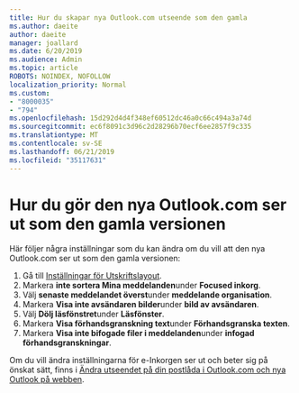 ```yaml
---
title: Hur du skapar nya Outlook.com utseende som den gamla
ms.author: daeite
author: daeite
manager: joallard
ms.date: 6/20/2019
ms.audience: Admin
ms.topic: article
ROBOTS: NOINDEX, NOFOLLOW
localization_priority: Normal
ms.custom:
- "8000035"
- "794"
ms.openlocfilehash: 15d292d4d4f348ef60512dc46a0c66c494a3a74d
ms.sourcegitcommit: ec6f8091c3d96c2d28296b70ecf6ee2857f9c335
ms.translationtype: MT
ms.contentlocale: sv-SE
ms.lasthandoff: 06/21/2019
ms.locfileid: "35117631"
---
```

# <a name="how-to-make-the-new-outlookcom-look-like-the-old-version"></a>Hur du gör den nya Outlook.com ser ut som den gamla versionen

Här följer några inställningar som du kan ändra om du vill att den nya Outlook.com ser ut som den gamla versionen:

1. Gå till [Inställningar för Utskriftslayout](https://outlook.live.com/mail/options/mail/layout).
1. Markera **inte sortera Mina meddelanden**under **Focused inkorg**.
1. Välj **senaste meddelandet överst**under **meddelande organisation**.
1. Markera **Visa inte avsändaren bilder**under **bild av avsändaren**.
1. Välj **Dölj läsfönstret**under **Läsfönster**.
1. Markera **Visa förhandsgranskning text**under **Förhandsgranska texten**.
1. Markera **Visa inte bifogade filer i meddelanden**under **infogad förhandsgranskningar**.

Om du vill ändra inställningarna för e-Inkorgen ser ut och beter sig på önskat sätt, finns i [Ändra utseendet på din postlåda i Outlook.com och nya Outlook på webben](https://support.office.com/article/b41c2ecb-f23c-42b3-b7f8-659646d5e58c?wt.mc_id=Office_Outlook_com_Alchemy).